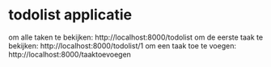 # todolist applicatie

om alle taken te bekijken: http://localhost:8000/todolist
om de eerste taak te bekijken: http://localhost:8000/todolist/1
om een taak toe te voegen: http://localhost:8000/taaktoevoegen